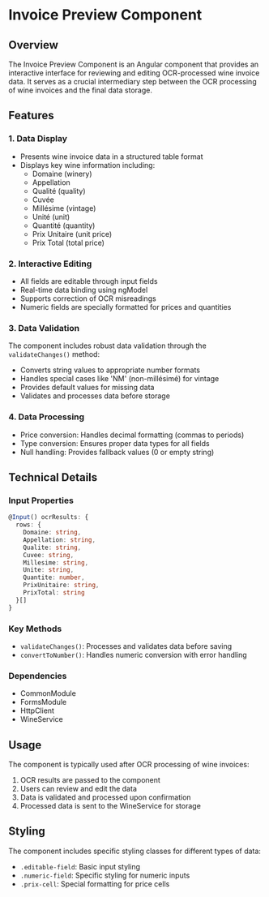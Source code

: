 # Invoice Preview Component

## Overview
The Invoice Preview Component is an Angular component that provides an interactive interface for reviewing and editing OCR-processed wine invoice data. It serves as a crucial intermediary step between the OCR processing of wine invoices and the final data storage.

## Features

### 1. Data Display
- Presents wine invoice data in a structured table format
- Displays key wine information including:
  - Domaine (winery)
  - Appellation
  - Qualité (quality)
  - Cuvée
  - Millésime (vintage)
  - Unité (unit)
  - Quantité (quantity)
  - Prix Unitaire (unit price)
  - Prix Total (total price)

### 2. Interactive Editing
- All fields are editable through input fields
- Real-time data binding using ngModel
- Supports correction of OCR misreadings
- Numeric fields are specially formatted for prices and quantities

### 3. Data Validation
The component includes robust data validation through the `validateChanges()` method:
- Converts string values to appropriate number formats
- Handles special cases like 'NM' (non-millésimé) for vintage
- Provides default values for missing data
- Validates and processes data before storage

### 4. Data Processing
- Price conversion: Handles decimal formatting (commas to periods)
- Type conversion: Ensures proper data types for all fields
- Null handling: Provides fallback values (0 or empty string)

## Technical Details

### Input Properties
```typescript
@Input() ocrResults: {
  rows: {
    Domaine: string,
    Appellation: string,
    Qualite: string,
    Cuvee: string,
    Millesime: string,
    Unite: string,
    Quantite: number,
    PrixUnitaire: string,
    PrixTotal: string
  }[]
}
```

### Key Methods
- `validateChanges()`: Processes and validates data before saving
- `convertToNumber()`: Handles numeric conversion with error handling

### Dependencies
- CommonModule
- FormsModule
- HttpClient
- WineService

## Usage
The component is typically used after OCR processing of wine invoices:
1. OCR results are passed to the component
2. Users can review and edit the data
3. Data is validated and processed upon confirmation
4. Processed data is sent to the WineService for storage

## Styling
The component includes specific styling classes for different types of data:
- `.editable-field`: Basic input styling
- `.numeric-field`: Specific styling for numeric inputs
- `.prix-cell`: Special formatting for price cells
